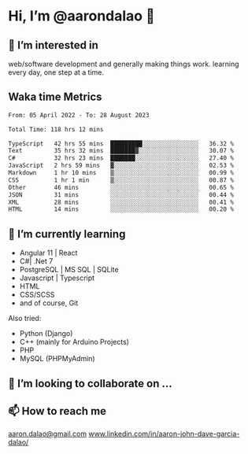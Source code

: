 # __Hi, I’m @aarondalao__ 👋 
## 👀 I’m interested in 
web/software development and generally making things work.
learning every day, one step at a time. 

## Waka time Metrics
<!--START_SECTION:waka-->

```txt
From: 05 April 2022 - To: 28 August 2023

Total Time: 118 hrs 12 mins

TypeScript   42 hrs 55 mins  █████████░░░░░░░░░░░░░░░░   36.32 %
Text         35 hrs 32 mins  ███████▓░░░░░░░░░░░░░░░░░   30.07 %
C#           32 hrs 23 mins  ███████░░░░░░░░░░░░░░░░░░   27.40 %
JavaScript   2 hrs 59 mins   ▓░░░░░░░░░░░░░░░░░░░░░░░░   02.53 %
Markdown     1 hr 10 mins    ▒░░░░░░░░░░░░░░░░░░░░░░░░   00.99 %
CSS          1 hr 1 min      ▒░░░░░░░░░░░░░░░░░░░░░░░░   00.87 %
Other        46 mins         ░░░░░░░░░░░░░░░░░░░░░░░░░   00.65 %
JSON         31 mins         ░░░░░░░░░░░░░░░░░░░░░░░░░   00.44 %
XML          28 mins         ░░░░░░░░░░░░░░░░░░░░░░░░░   00.41 %
HTML         14 mins         ░░░░░░░░░░░░░░░░░░░░░░░░░   00.20 %
```

<!--END_SECTION:waka-->

## 🌱 I’m currently learning 

- Angular 11 | React 
- C#| .Net 7
- PostgreSQL | MS SQL | SQLite
- Javascript | Typescript
- HTML 
- CSS/SCSS
- and of course, Git 


Also tried:
- Python (Django)
- C++ (mainly for Arduino Projects)
- PHP
- MySQL (PHPMyAdmin)


## 💞️ I’m looking to collaborate on ...

## 📫 How to reach me 
aaron.dalao@gmail.com
www.linkedin.com/in/aaron-john-dave-garcia-dalao/

<!---
aarondalao/aarondalao is a ✨ special ✨ repository because its `README.md` (this file) appears on your GitHub profile.
You can click the Preview link to take a look at your changes.
--->
